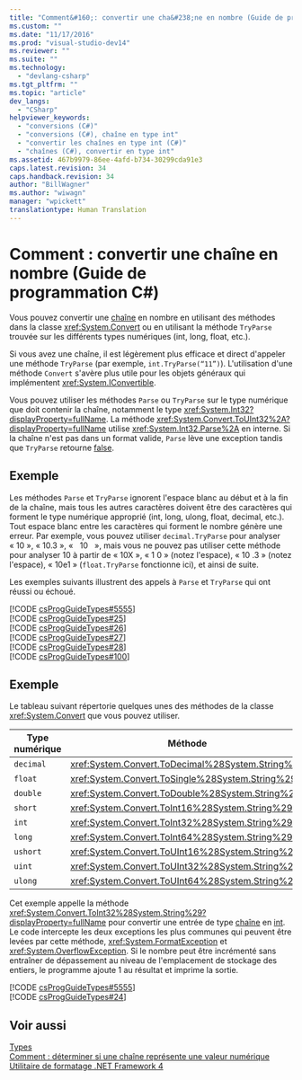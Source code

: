 ```yaml
---
title: "Comment&#160;: convertir une cha&#238;ne en nombre (Guide de programmation&#160;C#) | Microsoft Docs"
ms.custom: ""
ms.date: "11/17/2016"
ms.prod: "visual-studio-dev14"
ms.reviewer: ""
ms.suite: ""
ms.technology: 
  - "devlang-csharp"
ms.tgt_pltfrm: ""
ms.topic: "article"
dev_langs: 
  - "CSharp"
helpviewer_keywords: 
  - "conversions (C#)"
  - "conversions (C#), chaîne en type int"
  - "convertir les chaînes en type int (C#)"
  - "chaînes (C#), convertir en type int"
ms.assetid: 467b9979-86ee-4afd-b734-30299cda91e3
caps.latest.revision: 34
caps.handback.revision: 34
author: "BillWagner"
ms.author: "wiwagn"
manager: "wpickett"
translationtype: Human Translation
---
```

# Comment&#160;: convertir une cha&#238;ne en nombre (Guide de programmation&#160;C#)
Vous pouvez convertir une [chaîne](../../../csharp/language-reference/keywords/string.md) en nombre en utilisant des méthodes dans la classe <xref:System.Convert> ou en utilisant la méthode `TryParse` trouvée sur les différents types numériques \(int, long, float, etc.\).  
  
 Si vous avez une chaîne, il est légèrement plus efficace et direct d'appeler une méthode `TryParse` \(par exemple, `int.TryParse(“11”)`\).  L'utilisation d'une méthode `Convert` s'avère plus utile pour les objets généraux qui implémentent <xref:System.IConvertible>.  
  
 Vous pouvez utiliser les méthodes `Parse` ou `TryParse` sur le type numérique que doit contenir la chaîne, notamment le type <xref:System.Int32?displayProperty=fullName>.  La méthode <xref:System.Convert.ToUInt32%2A?displayProperty=fullName> utilise <xref:System.Int32.Parse%2A> en interne.  Si la chaîne n'est pas dans un format valide, `Parse` lève une exception tandis que `TryParse` retourne [false](../../../csharp/language-reference/keywords/false.md).  
  
## Exemple  
 Les méthodes `Parse` et `TryParse` ignorent l'espace blanc au début et à la fin de la chaîne, mais tous les autres caractères doivent être des caractères qui forment le type numérique approprié \(int, long, ulong, float, decimal, etc.\).  Tout espace blanc entre les caractères qui forment le nombre génère une erreur.  Par exemple, vous pouvez utiliser `decimal.TryParse` pour analyser « 10 », « 10.3 », «   10   », mais vous ne pouvez pas utiliser cette méthode pour analyser 10 à partir de « 10X », « 1 0 » \(notez l'espace\), « 10 .3 » \(notez l'espace\), « 10e1 » \(`float.TryParse` fonctionne ici\), et ainsi de suite.  
  
 Les exemples suivants illustrent des appels à `Parse` et `TryParse` qui ont réussi ou échoué.  
  
 [!CODE [csProgGuideTypes#5555](../CodeSnippet/VS_Snippets_VBCSharp/CsProgGuideTypes#5555)]  
[!CODE [csProgGuideTypes#25](../CodeSnippet/VS_Snippets_VBCSharp/CsProgGuideTypes#25)]  
[!CODE [csProgGuideTypes#26](../CodeSnippet/VS_Snippets_VBCSharp/CsProgGuideTypes#26)]  
[!CODE [csProgGuideTypes#27](../CodeSnippet/VS_Snippets_VBCSharp/CsProgGuideTypes#27)]  
[!CODE [csProgGuideTypes#28](../CodeSnippet/VS_Snippets_VBCSharp/CsProgGuideTypes#28)]  
[!CODE [csProgGuideTypes#100](../CodeSnippet/VS_Snippets_VBCSharp/CsProgGuideTypes#100)]  
  
## Exemple  
 Le tableau suivant répertorie quelques unes des méthodes de la classe <xref:System.Convert> que vous pouvez utiliser.  
  
|Type numérique|Méthode|  
|--------------------|-------------|  
|`decimal`|<xref:System.Convert.ToDecimal%28System.String%29>|  
|`float`|<xref:System.Convert.ToSingle%28System.String%29>|  
|`double`|<xref:System.Convert.ToDouble%28System.String%29>|  
|`short`|<xref:System.Convert.ToInt16%28System.String%29>|  
|`int`|<xref:System.Convert.ToInt32%28System.String%29>|  
|`long`|<xref:System.Convert.ToInt64%28System.String%29>|  
|`ushort`|<xref:System.Convert.ToUInt16%28System.String%29>|  
|`uint`|<xref:System.Convert.ToUInt32%28System.String%29>|  
|`ulong`|<xref:System.Convert.ToUInt64%28System.String%29>|  
  
 Cet exemple appelle la méthode <xref:System.Convert.ToInt32%28System.String%29?displayProperty=fullName> pour convertir une entrée de type [chaîne](../../../csharp/language-reference/keywords/string.md) en [int](../../../csharp/language-reference/keywords/int.md).  Le code intercepte les deux exceptions les plus communes qui peuvent être levées par cette méthode, <xref:System.FormatException> et <xref:System.OverflowException>.  Si le nombre peut être incrémenté sans entraîner de dépassement au niveau de l'emplacement de stockage des entiers, le programme ajoute 1 au résultat et imprime la sortie.  
  
 [!CODE [csProgGuideTypes#5555](../CodeSnippet/VS_Snippets_VBCSharp/CsProgGuideTypes#5555)]  
[!CODE [csProgGuideTypes#24](../CodeSnippet/VS_Snippets_VBCSharp/CsProgGuideTypes#24)]  
  
## Voir aussi  
 [Types](../../../csharp/programming-guide/types/index.md)   
 [Comment : déterminer si une chaîne représente une valeur numérique](../../../csharp/programming-guide/strings/how-to-determine-whether-a-string-represents-a-numeric-value.md)   
 [Utilitaire de formatage .NET Framework 4](http://code.msdn.microsoft.com/NET-Framework-4-Formatting-9c4dae8d)